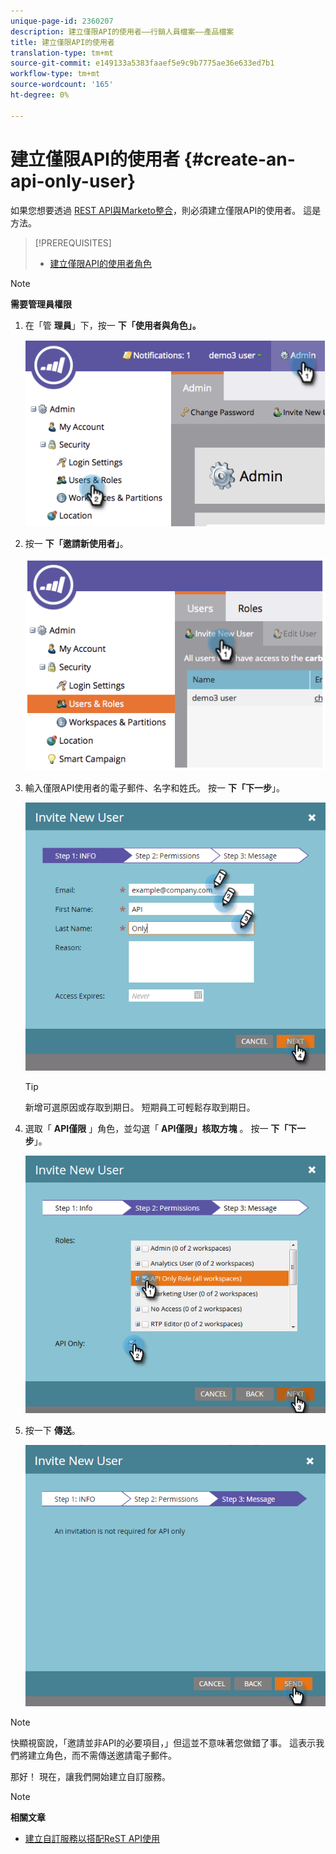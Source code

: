 ```yaml
---
unique-page-id: 2360207
description: 建立僅限API的使用者——行銷人員檔案——產品檔案
title: 建立僅限API的使用者
translation-type: tm+mt
source-git-commit: e149133a5383faaef5e9c9b7775ae36e633ed7b1
workflow-type: tm+mt
source-wordcount: '165'
ht-degree: 0%

---
```



# 建立僅限API的使用者 {#create-an-api-only-user}

如果您想要透過 [REST API與Marketo整合](http://developers.marketo.com/documentation/rest/)，則必須建立僅限API的使用者。 這是方法。

>[!PREREQUISITES]
>
>* [建立僅限API的使用者角色](create-an-api-only-user-role.md)

>



>[!NOTE]
>
>**需要管理員權限**

1. 在「管 **理員**」下，按一 **下「使用者與角色」。**

   ![](assets/image2014-9-17-9-3a31-3a31.png)

1. 按一 **下「邀請新使用者」**。

   ![](assets/image2014-9-17-9-3a32-3a3.png)

1. 輸入僅限API使用者的電子郵件、名字和姓氏。 按一 **下「下一步**」。

   ![](assets/image2016-5-24-10-3a53-3a7.png)

   >[!TIP]
   >
   >新增可選原因或存取到期日。 短期員工可輕鬆存取到期日。

1. 選取「 **API僅限** 」角色，並勾選「 **API僅限」核取方塊** 。 按一 **下「下一步**」。

   ![](assets/four.png)

1. 按一下 **傳送**。

   ![](assets/image2016-5-24-11-3a8-3a20.png)

>[!NOTE]
>
>快顯視窗說，「邀請並非API的必要項目，」但這並不意味著您做錯了事。 這表示我們將建立角色，而不需傳送邀請電子郵件。

那好！ 現在，讓我們開始建立自訂服務。

>[!NOTE]
>
>**相關文章**
>
>* [建立自訂服務以搭配ReST API使用](../../../product-docs/administration/additional-integrations/create-a-custom-service-for-use-with-rest-api.md)

>



